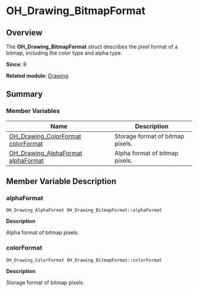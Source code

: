# OH_Drawing_BitmapFormat


## Overview

The **OH_Drawing_BitmapFormat** struct describes the pixel format of a bitmap, including the color type and alpha type.

**Since**: 8

**Related module**: [Drawing](_drawing.md)


## Summary


### Member Variables

| Name| Description| 
| -------- | -------- |
| [OH_Drawing_ColorFormat](_drawing.md#oh_drawing_colorformat) [colorFormat](#colorformat) | Storage format of bitmap pixels.| 
| [OH_Drawing_AlphaFormat](_drawing.md#oh_drawing_alphaformat) [alphaFormat](#alphaformat) | Alpha format of bitmap pixels.| 


## Member Variable Description


### alphaFormat

```
OH_Drawing_AlphaFormat OH_Drawing_BitmapFormat::alphaFormat
```

**Description**

Alpha format of bitmap pixels.


### colorFormat

```
OH_Drawing_ColorFormat OH_Drawing_BitmapFormat::colorFormat
```

**Description**

Storage format of bitmap pixels.
